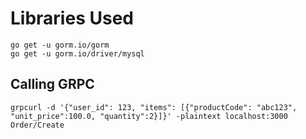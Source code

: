 # Libraries Used

```
go get -u gorm.io/gorm
go get -u gorm.io/driver/mysql
```

## Calling GRPC 

```
grpcurl -d '{"user_id": 123, "items": [{"productCode": "abc123", "unit_price":100.0, "quantity":2}]}' -plaintext localhost:3000 Order/Create
```